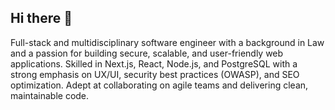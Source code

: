## Hi there 👋
Full-stack and multidisciplinary software engineer with a background in Law and a passion for building secure, scalable, and user-friendly web applications. Skilled in Next.js, React, Node.js, and PostgreSQL with a strong emphasis on UX/UI, security best practices (OWASP), and SEO optimization. Adept at collaborating on agile teams and delivering clean, maintainable code.
<!--
**edilyrosa/edilyrosa** is a ✨ _special_ ✨ repository because its `README.md` (this file) appears on your GitHub profile.

Here are some ideas to get you started:

- 🔭 I’m currently working on ...
- 🌱 I’m currently learning ...
- 👯 I’m looking to collaborate on ...
- 🤔 I’m looking for help with ...
- 💬 Ask me about ...
- 📫 How to reach me: ...
- 😄 Pronouns: ...
- ⚡ Fun fact: ...
-->
